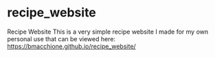 # recipe_website
Recipe Website
This is a very simple recipe website I made for my own personal use that can be viewed here:
https://bmacchione.github.io/recipe_website/
